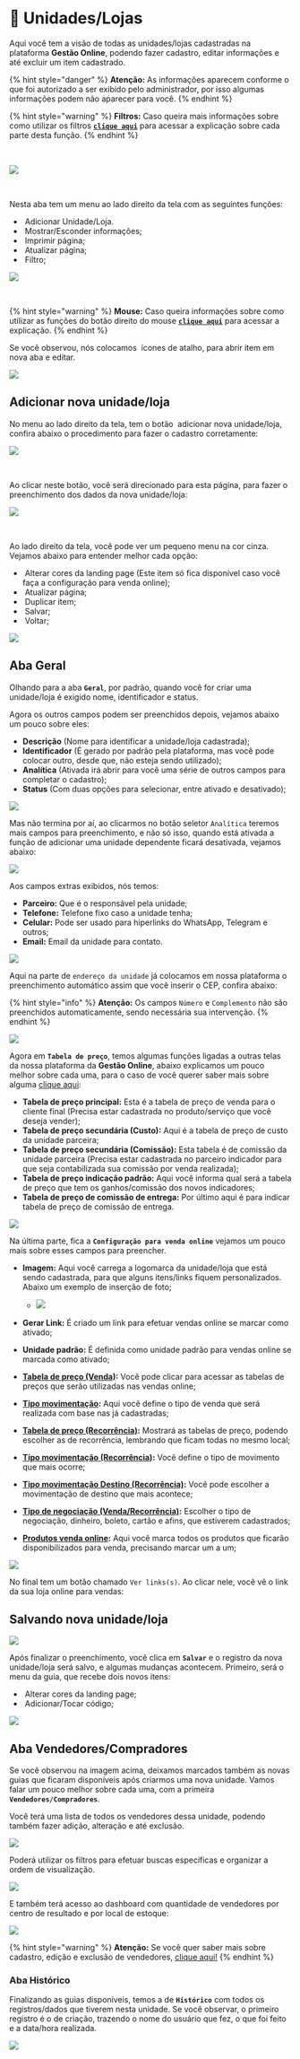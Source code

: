 # 🏪 Unidades/Lojas

Aqui você tem a visão de todas as unidades/lojas cadastradas na plataforma **Gestão Online**, podendo fazer cadastro, editar informações e até excluir um item cadastrado.

{% hint style="danger" %}
**Atenção:** As informações aparecem conforme o que foi autorizado a ser exibido pelo administrador, por isso algumas informações podem não aparecer para você.
{% endhint %}

{% hint style="warning" %}
**Filtros:** Caso queira mais informações sobre como utilizar os filtros [**`clique aqui`**](/erp-v2/primeiro_acesso/filtros.md) para acessar a explicação sobre cada parte desta função.
{% endhint %}

<br>

![](/erp-v2/assets/funcionalidades/unidades/aba_unidade.gif)

<br>

Nesta aba tem um menu ao lado direito da tela com as seguintes funções:

- <img src="/erp-v2/assets/icon_add.png" alt="" data-size="line"> Adicionar Unidade/Loja.
- <img src="/erp-v2/assets/icon_exibir.png" alt="" data-size="line"> Mostrar/Esconder informações;
- <img src="/erp-v2/assets/icon_imprimir.png" alt="" data-size="line"> Imprimir página;
- <img src="/erp-v2/assets/icon_atualizar.png" alt="" data-size="line"> Atualizar página;
- <img src="/erp-v2/assets/icon_filtro.png" alt="" data-size="line"> Filtro;

![](/erp-v2/assets/funcionalidades/unidades/aba_unidade_menu.png)

<br>

{% hint style="warning" %}
**Mouse:** Caso queira informações sobre como utilizar as funções do botão direito do mouse [**`clique aqui`**](/erp-v2/primeiro_acesso/atalhos_internos#menu-botao-direito-do-mouse) para acessar a explicação.
{% endhint %}

Se você observou, nós colocamos <img src="/erp-v2/assets/funcionalidades/icon_abrir_editar_item_nova_aba_mouse.png" alt="" data-size="line"> ícones de atalho, para abrir item em nova aba e editar.

![](/erp-v2/assets/funcionalidades/unidades/add_unidade_nova_aba.gif)

## Adicionar nova unidade/loja

No menu ao lado direito da tela, tem o botão <img src="/erp-v2/assets/icon_add.png" alt="" data-size="line"> adicionar nova unidade/loja, confira abaixo o procedimento para fazer o cadastro corretamente:

![](/erp-v2/assets/funcionalidades/unidades/aba_unidade_add.png)


<br>

Ao clicar neste botão, você será direcionado para esta página, para fazer o preenchimento dos dados da nova unidade/loja:

![](/erp-v2/assets/funcionalidades/unidades/aba_unidade_add_inicio.png)

<br>

Ao lado direito da tela, você pode ver um pequeno menu na cor cinza. Vejamos abaixo para entender melhor cada opção:

- <img src="/erp-v2/assets/icon_paleta_cores.png" alt="" data-size="line"> Alterar cores da landing page (Este item só fica disponível caso você faça a configuração para venda online);
- <img src="/erp-v2/assets/icon_atualizar.png" alt="" data-size="line"> Atualizar página;
- <img src="/erp-v2/assets/icon_duplicar.png" alt="" data-size="line"> Duplicar item;
- <img src="/erp-v2/assets/icon_salvar.png" alt="" data-size="line"> Salvar;
- <img src="/erp-v2/assets/icon_voltar.png" alt="" data-size="line"> Voltar;

![](/erp-v2/assets/funcionalidades/unidades/aba_unidade_add_menu.png)

## Aba Geral

Olhando para a aba **`Geral`**, por padrão, quando você for criar uma unidade/loja é exigido nome, identificador e status. 

Agora os outros campos podem ser preenchidos depois, vejamos abaixo um pouco sobre eles:

- **Descrição** (Nome para identificar a unidade/loja cadastrada);
- **Identificador** (É gerado por padrão pela plataforma, mas você pode colocar outro, desde que, não esteja sendo utilizado);
- **Analítica** (Ativada irá abrir para você uma série de outros campos para completar o cadastro);
- **Status** (Com duas opções para selecionar, entre ativado e desativado);

![](/erp-v2/assets/funcionalidades/unidades/aba_unidade_add_unidade_itens.png)

Mas não termina por aí, ao clicarmos no botão seletor `Analítica` teremos mais campos para preenchimento, e não só isso, quando está ativada a função de adicionar uma unidade dependente ficará desativada, vejamos abaixo:

![](/erp-v2/assets/funcionalidades/unidades/aba_unidade_add_analitica.gif)

Aos campos extras exibidos, nós temos:

- **Parceiro:** Que é o responsável pela unidade;
- **Telefone:** Telefone fixo caso a unidade tenha;
- **Celular:** Pode ser usado para hiperlinks do WhatsApp, Telegram e outros;
- **Email:** Email da unidade para contato.

![](/erp-v2/assets/funcionalidades/unidades/aba_unidade_add_guia_geral1.png)

Aqui na parte de `endereço da unidade` já colocamos em nossa plataforma o preenchimento automático assim que você inserir o CEP, confira abaixo:

{% hint style="info" %}
**Atenção:** Os campos `Número` e `Complemento` não são preenchidos automaticamente, sendo necessária sua intervenção.
{% endhint %}

![](/erp-v2/assets/funcionalidades/unidades/aba_unidade_guia_geral2.gif)

Agora em **`Tabela de preço`**, temos algumas funções ligadas a outras telas da nossa plataforma da **Gestão Online**, abaixo explicamos um pouco melhor sobre cada uma, para o caso de você querer saber mais sobre alguma [clique aqui](/erp-v2/funcionalidades/parametrizacoes/tabelas_precos.md):

- **Tabela de preço principal:** Esta é a tabela de preço de venda para o cliente final (Precisa estar cadastrada no produto/serviço que você deseja vender);
- **Tabela de preço secundária (Custo):** Aqui é a tabela de preço de custo da unidade parceira;
- **Tabela de preço secundária (Comissão):** Esta tabela é de comissão da unidade parceira (Precisa estar cadastrada no parceiro indicador para que seja contabilizada sua comissão por venda realizada);
- **Tabela de preço indicação padrão:** Aqui você informa qual será a tabela de preço que tem os ganhos/comissão dos novos indicadores;
- **Tabela de preço de comissão de entrega:** Por último aqui é para indicar tabela de preço de comissão de entrega.

![](/erp-v2/assets/funcionalidades/unidades/aba_unidade_add_guia_geral3.png)

Na última parte, fica a **`Configuração para venda online`** vejamos um pouco mais sobre esses campos para preencher.

- **Imagem:** Aqui você carrega a logomarca da unidade/loja que está sendo cadastrada, para que alguns itens/links fiquem personalizados. Abaixo um exemplo de inserção de foto;
    - ![](/erp-v2/assets/funcionalidades/unidades/aba_unidade_add_guia_geral4.gif)

- **Gerar Link:** É criado um link para efetuar vendas online se marcar como ativado;
- **Unidade padrão:** É definida como unidade padrão para vendas online se marcada como ativado;
- **[Tabela de preço (Venda)](/erp-v2/funcionalidades/parametrizacoes/tabelas_precos.md):** Você pode clicar para acessar as tabelas de preços que serão utilizadas nas vendas online;
- **[Tipo movimentação](/erp-v2/funcionalidades/parametrizacoes/tipo_movimentacao.md):** Aqui você define o tipo de venda que será realizada com base nas já cadastradas;
- **[Tabela de preço (Recorrência)](/erp-v2/funcionalidades/parametrizacoes/tabelas_precos.md):** Mostrará as tabelas de preço, podendo escolher as de recorrência, lembrando que ficam todas no mesmo local;
- **[Tipo movimentação (Recorrência)](/erp-v2/funcionalidades/parametrizacoes/tipo_movimentacao.md):** Você define o tipo de movimento que mais ocorre;
- **[Tipo movimentação Destino (Recorrência)](/erp-v2/funcionalidades/parametrizacoes/tipo_movimentacao.md):** Você pode escolher a movimentação de destino que mais acontece;
- **[Tipo de negociação (Venda/Recorrência)](/erp-v2/funcionalidades/financeiro/tipo_negociacao.md):** Escolher o tipo de negociação, dinheiro, boleto, cartão e afins, que estiverem cadastrados;
- **[Produtos venda online](/erp-v2/funcionalidades/produtos_servicos/produtos.md):** Aqui você marca todos os produtos que ficarão disponibilizados para venda, precisando marcar um a um;

![](/erp-v2/assets/funcionalidades/unidades/aba_unidade_add_guia_geral4.png)

No final tem um botão chamado `Ver links(s)`. Ao clicar nele, você vê o link da sua loja online para vendas:

## Salvando nova unidade/loja

![](/erp-v2/assets/funcionalidades/unidades/aba_unidade_add_guia_geral5.gif)

Após finalizar o preenchimento, você clica em **`Salvar`** e o registro da nova unidade/loja será salvo, e algumas mudanças acontecem. Primeiro, será o menu da guia, que recebe dois novos itens:

- <img src="/erp-v2/assets/icon_paleta_cores.png" alt="" data-size="line"> Alterar cores da landing page;
- <img src="/erp-v2/assets/funcionalidades/icon_editar_cinza.png" alt="" data-size="line"> Adicionar/Tocar código;

![](/erp-v2/assets/funcionalidades/unidades/aba_unidade_add_guia_geral6.png)

## Aba Vendedores/Compradores

Se você observou na imagem acima, deixamos marcados também as novas guias que ficaram disponíveis após criarmos uma nova unidade. Vamos falar um pouco melhor sobre cada uma, com a primeira **`Vendedores/Compradores`**.

Você terá uma lista de todos os vendedores dessa unidade, podendo também fazer adição, alteração e até exclusão.

![](/erp-v2/assets/funcionalidades/unidades/aba_unidade_vendedores.png)

Poderá utilizar os filtros para efetuar buscas específicas e organizar a ordem de visualização.

![](/erp-v2/assets/funcionalidades/unidades/aba_unidades_vendedores_filtroa.gif)

E também terá acesso ao dashboard com quantidade de vendedores por centro de resultado e por local de estoque:

![](/erp-v2/assets/funcionalidades/unidades/aba_unidade_vendedores_dashboard.gif)

{% hint style="warning" %}
**Atenção:** Se você quer saber mais sobre cadastro, edição e exclusão de vendedores, [clique aqui!](/erp-v2/funcionalidades/usuarios_vendedores/vendedores_compradores.md)
{% endhint %}

### Aba Histórico

Finalizando as guias disponíveis, temos a de **`Histórico`** com todos os registros/dados que tiverem nesta unidade. Se você observar, o primeiro registro é o de criação, trazendo o nome do usuário que fez, o que foi feito e a data/hora realizada.

![](/erp-v2/assets/funcionalidades/unidades/aba_unidade_guia_historico.png)

